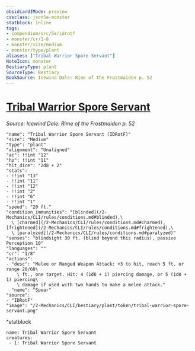 ```yaml
---
obsidianUIMode: preview
cssclass: json5e-monster
statblock: inline
tags:
- compendium/src/5e/idrotf
- monster/cr/1-8
- monster/size/medium
- monster/type/plant
aliases: ["Tribal Warrior Spore Servant"]
NoteIcon: monster
BestiaryType: plant
SourceType: Bestiary
BookSource: Icewind Dale: Rime of the Frostmaiden p. 52
---
```

# [Tribal Warrior Spore Servant](2-Mechanics/CLI/bestiary/plant/tribal-warrior-spore-servant-idrotf.md)
*Source: Icewind Dale: Rime of the Frostmaiden p. 52*  

```statblock
"name": "Tribal Warrior Spore Servant (IDRotF)"
"size": "Medium"
"type": "plant"
"alignment": "Unaligned"
"ac": !!int "12"
"hp": !!int "11"
"hit_dice": "2d8 + 2"
"stats":
- !!int "13"
- !!int "11"
- !!int "12"
- !!int "2"
- !!int "6"
- !!int "1"
"speed": "20 ft."
"condition_immunities": "[blinded](/2-Mechanics/CLI/rules/conditions.md#blinded),\
  \ [charmed](/2-Mechanics/CLI/rules/conditions.md#charmed), [frightened](/2-Mechanics/CLI/rules/conditions.md#frightened),\
  \ [paralyzed](/2-Mechanics/CLI/rules/conditions.md#paralyzed)"
"senses": "blindsight 30 ft. (blind beyond this radius), passive Perception 10"
"languages": ""
"cr": "1/8"
"actions":
- "desc": "Melee or Ranged Weapon Attack: +3 to hit, reach 5 ft. or range 20/60\
    \ ft., one target. Hit: 4 (1d6 + 1) piercing damage, or 5 (1d8 + 1) piercing\
    \ damage if used with two hands to make a melee attack."
  "name": "Spear"
"source":
- "IDRotF"
"image": "/2-Mechanics/CLI/bestiary/plant/token/tribal-warrior-spore-servant.png"
```
^statblock

```encounter-table
name: Tribal Warrior Spore Servant
creatures:
 - 1: Tribal Warrior Spore Servant
```